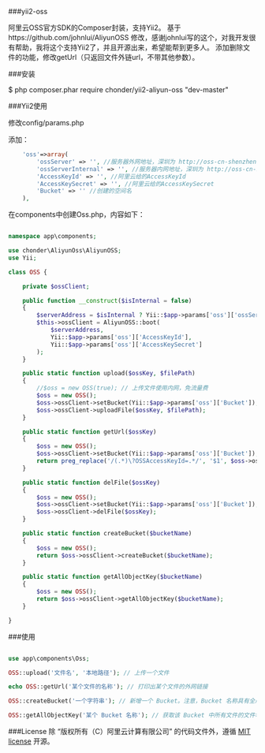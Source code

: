 ###yii2-oss

阿里云OSS官方SDK的Composer封装，支持Yii2。
基于https://github.com/johnlui/AliyunOSS 修改，感谢johnlui写的这个，对我开发很有帮助，我将这个支持Yii2了，并且开源出来，希望能帮到更多人。
添加删除文件的功能，修改getUrl（只返回文件外链url，不带其他参数）。


###安装

$ php composer.phar require chonder/yii2-aliyun-oss "dev-master"

###Yii2使用

修改config/params.php

添加：
```php
    'oss'=>array(
        'ossServer' => '', //服务器外网地址，深圳为 http://oss-cn-shenzhen.aliyuncs.com
        'ossServerInternal' => '', //服务器内网地址，深圳为 http://oss-cn-shenzhen-internal.aliyuncs.com
        'AccessKeyId' => '', //阿里云给的AccessKeyId
        'AccessKeySecret' => '', //阿里云给的AccessKeySecret
        'Bucket' => '' //创建的空间名
    ),
```

在components中创建Oss.php，内容如下：

```php

namespace app\components;

use chonder\AliyunOss\AliyunOSS;
use Yii;

class OSS {

    private $ossClient;

    public function __construct($isInternal = false)
    {
        $serverAddress = $isInternal ? Yii::$app->params['oss']['ossServerInternal'] : Yii::$app->params['oss']['ossServer'];
        $this->ossClient = AliyunOSS::boot(
            $serverAddress,
            Yii::$app->params['oss']['AccessKeyId'],
            Yii::$app->params['oss']['AccessKeySecret']
        );
    }

    public static function upload($ossKey, $filePath)
    {
        //$oss = new OSS(true); // 上传文件使用内网，免流量费
        $oss = new OSS();
        $oss->ossClient->setBucket(Yii::$app->params['oss']['Bucket']);
        $oss->ossClient->uploadFile($ossKey, $filePath);
    }

    public static function getUrl($ossKey)
    {
        $oss = new OSS();
        $oss->ossClient->setBucket(Yii::$app->params['oss']['Bucket']);
        return preg_replace('/(.*)\?OSSAccessKeyId=.*/', '$1', $oss->ossClient->getUrl($ossKey, new \DateTime("+1 day")));
    }

    public static function delFile($ossKey)
    {
        $oss = new OSS();
        $oss->ossClient->setBucket(Yii::$app->params['oss']['Bucket']);
        $oss->ossClient->delFile($ossKey);
    }

    public static function createBucket($bucketName)
    {
        $oss = new OSS();
        return $oss->ossClient->createBucket($bucketName);
    }

    public static function getAllObjectKey($bucketName)
    {
        $oss = new OSS();
        return $oss->ossClient->getAllObjectKey($bucketName);
    }

}

```


###使用

```php

use app\components\Oss;

OSS::upload('文件名', '本地路径'); // 上传一个文件

echo OSS::getUrl('某个文件的名称'); // 打印出某个文件的外网链接

OSS::createBucket('一个字符串'); // 新增一个 Bucket。注意，Bucket 名称具有全局唯一性，也就是说跟其他人的 Bucket 名称也不能相同。

OSS::getAllObjectKey('某个 Bucket 名称'); // 获取该 Bucket 中所有文件的文件名，返回 Array。

```

###License
除 “版权所有（C）阿里云计算有限公司” 的代码文件外，遵循 [MIT license](http://opensource.org/licenses/MIT) 开源。
